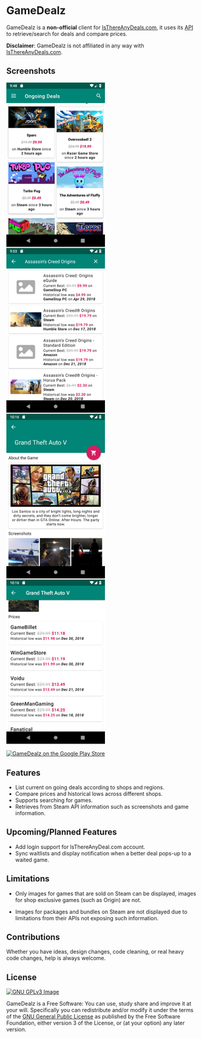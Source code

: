# GameDealz

GameDealz is a **non-official** client for [IsThereAnyDeals.com](https://isthereanydeal.com/), it uses its [API](https://itad.docs.apiary.io/#) 
to retrieve/search for deals and compare prices.

**Disclaimer**: GameDealz is not affiliated in any way with [IsThereAnyDeals.com](https://isthereanydeal.com/).

## Screenshots

[<img src="screenshots/screenshot1.png" width=260>](screenshots/screenshot1.png)
[<img src="screenshots/screenshot2.png" width=260>](screenshots/screenshot2.png)
[<img src="screenshots/screenshot3.png" width=260>](screenshots/screenshot3.png)
[<img src="screenshots/screenshot4.png" width=260>](screenshots/screenshot4.png)

[![GameDealz on the Google Play Store](https://developer.android.com/images/brand/en_app_rgb_wo_60.png)](https://play.google.com/store/apps/details?id=de.r4md4c.gamedealz)

## Features 

* List current on going deals according to shops and regions.
* Compare prices and historical lows across different shops.
* Supports searching for games.
* Retrieves from Steam API information such as screenshots and game information. 

## Upcoming/Planned Features

* Add login support for IsThereAnyDeal.com account.
* Sync waitlists and display notification when a better deal pops-up to a waited game.

## Limitations

* Only images for games that are sold on Steam can be displayed, images for shop exclusive games (such as Origin) are not.

* Images for packages and bundles on Steam are not displayed due to limitations from their APIs not exposing such information.

## Contributions

Whether you have ideas, design changes, code cleaning, or real heavy code changes, help is always welcome.


## License
[![GNU GPLv3 Image](https://www.gnu.org/graphics/gplv3-127x51.png)](http://www.gnu.org/licenses/gpl-3.0.en.html)

GameDealz is a Free Software: You can use, study share and improve it at your
will. Specifically you can redistribute and/or modify it under the terms of the
[GNU General Public License](https://www.gnu.org/licenses/gpl.html) as
published by the Free Software Foundation, either version 3 of the License, or
(at your option) any later version.  

